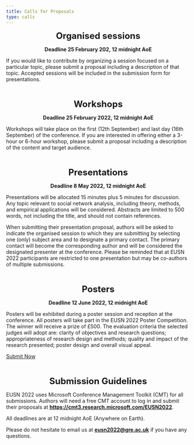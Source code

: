 ```yaml
---
title: Calls for Proposals
type: calls
---
```


**<p align="center"><font size="5">Organised sessions</font></p>**
**<p align="center">Deadline 25 February 202, 12 midnight AoE</p>**
If you would like to contribute by organizing a session focused on a particular topic, please submit a proposal including a description of that topic. Accepted sessions will be included in the submission form for presentations.
<p>&nbsp;</p>

**<p align="center"><font size="5">Workshops</font></p>**
**<p align="center">Deadline 25 February 2022, 12 midnight AoE</p>**
Workshops will take place on the first (12th September) and last day (16th September) of the conference. If you are interested in offering either a 3-hour or 6-hour workshop, please submit a proposal including a description of the content and target audience.
<p>&nbsp;</p>


**<p align="center"><font size="5">Presentations</font></p>**
**<p align="center">Deadline 8 May 2022, 12 midnight AoE</p>**
Presentations will be allocated 15 minutes plus 5 minutes for discussion. Any topic relevant to social network analysis, including theory, methods, and empirical applications will be considered. Abstracts are limited to 500 words, not including the title, and should not contain references.  

When submitting their presentation proposal, authors will be asked to indicate the organised session to which they are submitting by selecting one (only) subject area and to designate a primary contact. The primary contact will become the corresponding author and will be considered the designated presenter at the conference. Please be reminded that at EUSN 2022 participants are restricted to one presentation but may be co-authors of multiple submissions. 
<p>&nbsp;</p>

**<p align="center"><font size="5">Posters</font></p>**
**<p align="center">Deadline 12 June 2022, 12 midnight AoE</p>**
Posters will be exhibited during a poster session and reception at the conference. All posters will take part in the EUSN 2022 Poster Competition. The winner will receive a prize of £500. The evaluation criteria the selected judges will adopt are: clarity of objectives and research questions; appropriateness of research design and methods; quality and impact of the research presented; poster design and overall visual appeal.

<div class="flex flex-row w-full justify-center pt-6">
<a class="px-10 py-2 text-gray-200 bg-eusnblue rounded-full shadow-md text-lg hover:bg-gray-800 hover:border-red" href="https://cmt3.research.microsoft.com/EUSN2022" target="_blank">Submit Now</a>
</div>
<p>&nbsp;</p>

**<p align="center"><font size="5">Submission Guidelines</p></font>**
EUSN 2022 uses Microsoft Conference Management Toolkit (CMT) for all submissions. 
Authors will need a free CMT account to log in and submit their proposals at **<a title="https://cmt3.research.microsoft.com/EUSN2022" href="https://cmt3.research.microsoft.com/EUSN2022">https://cmt3.research.microsoft.com/EUSN2022</a>**.

All deadlines are at 12 midnight AoE (Anywhere on Earth).

Please do not hesitate to email us at **eusn2022@gre.ac.uk** if you have any questions.

